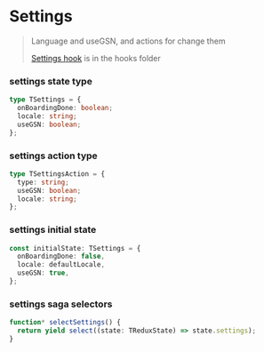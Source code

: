 # Settings

> Language and useGSN, and actions for change them
> 
> [Settings hook](../../../utilities/hooks/useSettings.ts) is in the hooks folder

### settings state type

```typescript
type TSettings = {
  onBoardingDone: boolean;
  locale: string;
  useGSN: boolean;
};
```

### settings action type

```typescript
type TSettingsAction = {
  type: string;
  useGSN: boolean;
  locale: string;
};
```

### settings initial state

```typescript
const initialState: TSettings = {
  onBoardingDone: false,
  locale: defaultLocale,
  useGSN: true,
};
```


### settings saga selectors 
```typescript
function* selectSettings() {
  return yield select((state: TReduxState) => state.settings);
}
```
